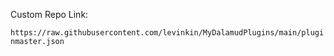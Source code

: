 Custom Repo Link:

`https://raw.githubusercontent.com/levinkin/MyDalamudPlugins/main/pluginmaster.json`

